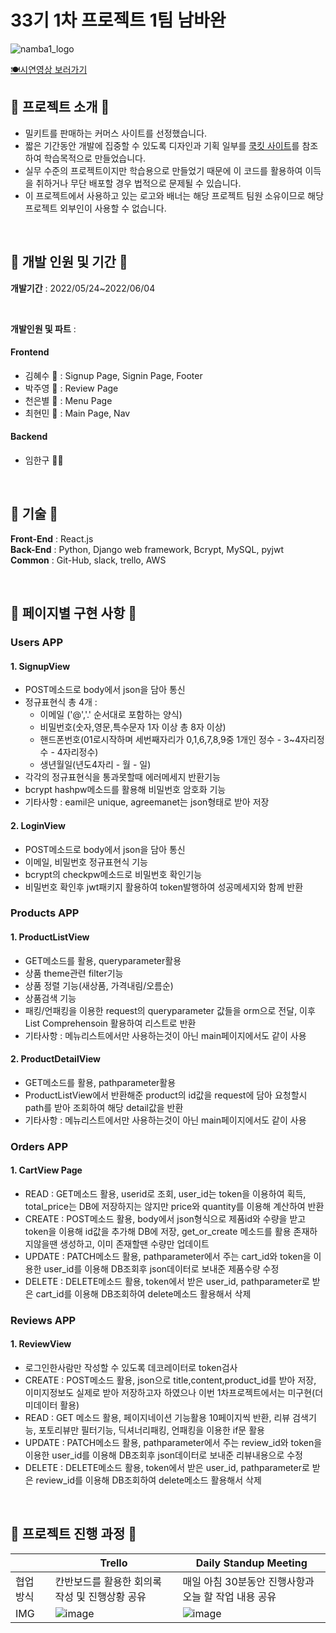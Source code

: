 # 33기 1차 프로젝트 1팀 남바완
![namba1_logo](https://user-images.githubusercontent.com/72453080/171790066-206e9591-15f3-4ba0-97be-413f21d13694.png)

[🍽️시연영상 보러가기](https://youtu.be/KlmscbOsnMc)
<br/>

## 🌼 프로젝트 소개 🌼


* 밀키트를 판매하는 커머스 사이트를 선정했습니다.
* 짧은 기간동안 개발에 집중할 수 있도록 디자인과 기획 일부를 [쿡킷 사이트](https://www.cjcookit.com/pc/main)를 참조하여 학습목적으로 만들었습니다.
* 실무 수준의 프로젝트이지만 학습용으로 만들었기 때문에 이 코드를 활용하여 이득을 취하거나 무단 배포할 경우 법적으로 문제될 수 있습니다.
* 이 프로젝트에서 사용하고 있는 로고와 배너는 해당 프로젝트 팀원 소유이므로 해당 프로젝트 외부인이 사용할 수 없습니다.

<br/>

## 🌼 개발 인원 및 기간 🌼
**개발기간** : 2022/05/24~2022/06/04

<br/>

**개발인원 및 파트** : 
#### Frontend
- 김혜수 🐷 : Signup Page, Signin Page, Footer
- 박주영 🍋 : Review Page
- 천은별 🌟 : Menu Page
- 최현민 🐜 : Main Page, Nav

#### Backend
- 임한구 🎅🏻

<br/>

## 🌼 기술 🌼
**Front-End** : React.js 
<br/>
**Back-End** : Python, Django web framework, Bcrypt, MySQL, pyjwt
<br/>
**Common** : Git-Hub, slack, trello, AWS

<br/>

## 🌼 페이지별 구현 사항 🌼

### Users APP
#### 1. SignupView
 - POST메소드로 body에서 json을 담아 통신
 - 정규표현식 총 4개 : <br>
   - 이메일 ('@','.' 순서대로 포함하는 양식)
   - 비밀번호(숫자,영문,특수문자 1자 이상 총 8자 이상)
   - 핸드폰번호(01로시작하며 세번째자리가 0,1,6,7,8,9중 1개인 정수 - 3~4자리정수 - 4자리정수)
   - 생년월일(년도4자리 - 월 - 일)
 - 각각의 정규표현식을 통과못할때 에러메세지 반환기능
 - bcrypt hashpw메소드를 활용해 비밀번호 암호화 기능 
 - 기타사항 : eamil은 unique, agreemanet는 json형태로 받아 저장
#### 2. LoginView
 - POST메소드로 body에서 json을 담아 통신
 - 이메일, 비밀번호 정규표현식 기능
 - bcrypt의 checkpw메소드로 비밀번호 확인기능
 - 비밀번호 확인후 jwt패키지 활용하여 token발행하여 성공메세지와 함께 반환


### Products APP
#### 1. ProductListView
 - GET메소드를 활용, queryparameter활용
 - 상품 theme관련 filter기능 
 - 상품 정렬 기능(새상품, 가격내림/오름순) 
 - 상품검색 기능 
 - 패킹/언패킹을 이용한 request의 queryparameter 값들을 orm으로 전달, 이후 List Comprehensoin 활용하여 리스트로 반환
 - 기타사항 : 메뉴리스트에서만 사용하는것이 아닌 main페이지에서도 같이 사용

#### 2. ProductDetailView
 - GET메소드를 활용, pathparameter활용
 - ProductListView에서 반환해준 product의 id값을 request에 담아 요청할시 path를 받아 조회하여 해당 detail값을 반환
 - 기타사항 : 메뉴리스트에서만 사용하는것이 아닌 main페이지에서도 같이 사용


### Orders APP
#### 1. CartView Page
 - READ : GET메소드 활용, userid로 조회, user_id는 token을 이용하여 획득, total_price는 DB에 저장하지는 않지만 price와 quantity를 이용해 계산하여 반환
 - CREATE : POST메소드 활용, body에서 json형식으로 제품id와 수량을 받고 token을 이용해 id값을 추가해 DB에 저장, get_or_create 메소드를 활용 존재하지않을땐 생성하고, 이미 존재할땐 수량만 업데이트
 - UPDATE : PATCH메소드 활용, pathparameter에서 주는 cart_id와 token을 이용한 user_id를 이용해 DB조회후 json데이터로 보내준 제품수량 수정
 - DELETE : DELETE메소드 활용, token에서 받은 user_id, pathparameter로 받은 cart_id를 이용해 DB조회하여 delete메소드 활용해서 삭제

### Reviews APP
#### 1. ReviewView
 - 로그인한사람만 작성할 수 있도록 데코레이터로 token검사 
 - CREATE : POST메소드 활용, json으로 title,content,product_id를 받아 저장, 이미지정보도 실제로 받아 저장하고자 하였으나 이번 1차프로젝트에서는 미구현(더미데이터 활용)
 - READ : GET 메소드 활용, 페이지네이션 기능활용 10페이지씩 반환, 리뷰 검색기능, 포토리뷰만 필터기능, 딕셔너리패킹, 언패킹을 이용한 if문 활용
 - UPDATE : PATCH메소드 활용, pathparameter에서 주는 review_id와 token을 이용한 user_id를 이용해 DB조회후 json데이터로 보내준 리뷰내용으로 수정
 - DELETE : DELETE메소드 활용, token에서 받은 user_id, pathparameter로 받은 review_id를 이용해 DB조회하여 delete메소드 활용해서 삭제


<br/>

## 🌼 프로젝트 진행 과정 🌼
||Trello|Daily Standup Meeting|
|------|---|---|
|협업 방식|칸반보드를 활용한 회의록 작성 및 진행상황 공유|매일 아침 30분동안 진행사항과 오늘 할 작업 내용 공유|
|IMG|![image](https://user-images.githubusercontent.com/72453080/172017656-5a83e3f5-34c4-44b8-b600-39ed7c6600d0.png)|![image](https://user-images.githubusercontent.com/72453080/172017691-c160d276-3004-4dbc-966b-d761d8c749b8.png)|



